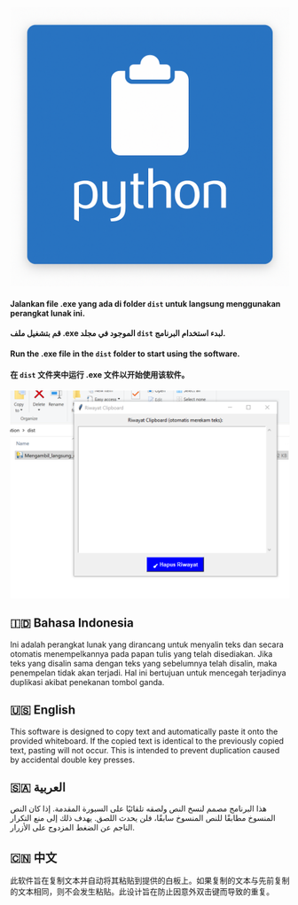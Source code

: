 ![Alt Text](./logo.png)

#### Jalankan file .exe yang ada di folder `dist` untuk langsung menggunakan perangkat lunak ini.
#### قم بتشغيل ملف .exe الموجود في مجلد `dist` لبدء استخدام البرنامج.
#### Run the .exe file in the `dist` folder to start using the software.
#### 在 `dist` 文件夹中运行 .exe 文件以开始使用该软件。

![Alt Text](./preview.png)

## 🇮🇩 Bahasa Indonesia

Ini adalah perangkat lunak yang dirancang untuk menyalin teks dan secara otomatis menempelkannya pada papan tulis yang telah disediakan. Jika teks yang disalin sama dengan teks yang sebelumnya telah disalin, maka penempelan tidak akan terjadi. Hal ini bertujuan untuk mencegah terjadinya duplikasi akibat penekanan tombol ganda.

## 🇺🇸 English

This software is designed to copy text and automatically paste it onto the provided whiteboard. If the copied text is identical to the previously copied text, pasting will not occur. This is intended to prevent duplication caused by accidental double key presses.

## 🇸🇦 العربية

هذا البرنامج مصمم لنسخ النص ولصقه تلقائيًا على السبورة المقدمة. إذا كان النص المنسوخ مطابقًا للنص المنسوخ سابقًا، فلن يحدث اللصق. يهدف ذلك إلى منع التكرار الناجم عن الضغط المزدوج على الأزرار.

## 🇨🇳 中文

此软件旨在复制文本并自动将其粘贴到提供的白板上。如果复制的文本与先前复制的文本相同，则不会发生粘贴。此设计旨在防止因意外双击键而导致的重复。
